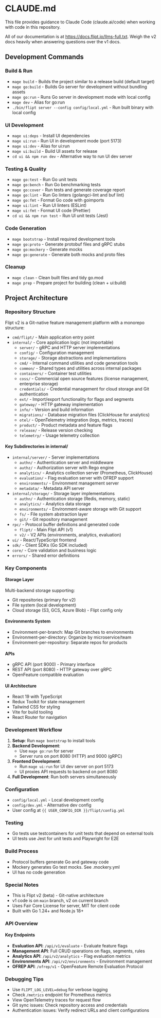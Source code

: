 # CLAUDE.md

This file provides guidance to Claude Code (claude.ai/code) when working with code in this repository.

All of our documentation is at <https://docs.flipt.io/llms-full.txt>. Weigh the v2 docs heavily when answering questions over the v1 docs.

## Development Commands

### Build & Run

- `mage build` - Builds the project similar to a release build (default target)
- `mage go:build` - Builds Go server for development without bundling assets
- `mage go:run` - Runs Go server in development mode with local config
- `mage dev` - Alias for go:run
- `./bin/flipt server --config config/local.yml` - Run built binary with local config

### UI Development

- `mage ui:deps` - Install UI dependencies
- `mage ui:run` - Run UI in development mode (port 5173)
- `mage ui:dev` - Alias for ui:run
- `mage ui:build` - Build UI assets for release
- `cd ui && npm run dev` - Alternative way to run UI dev server

### Testing & Quality

- `mage go:test` - Run Go unit tests
- `mage go:bench` - Run Go benchmarking tests
- `mage go:cover` - Run tests and generate coverage report
- `mage go:lint` - Run Go linters (golangci-lint and buf lint)
- `mage go:fmt` - Format Go code with goimports
- `mage ui:lint` - Run UI linters (ESLint)
- `mage ui:fmt` - Format UI code (Prettier)
- `cd ui && npm run test` - Run UI unit tests (Jest)

### Code Generation

- `mage bootstrap` - Install required development tools
- `mage go:proto` - Generate protobuf files and gRPC stubs
- `mage go:mockery` - Generate mocks
- `mage go:generate` - Generate both mocks and proto files

### Cleanup

- `mage clean` - Clean built files and tidy go.mod
- `mage prep` - Prepare project for building (clean + ui:build)

## Project Architecture

### Repository Structure

Flipt v2 is a Git-native feature management platform with a monorepo structure:

- `cmd/flipt/` - Main application entry point
- `internal/` - Core application logic (not importable)
  - `server/` - gRPC and HTTP server implementations
  - `config/` - Configuration management
  - `storage/` - Storage abstractions and implementations
  - `cmd/` - Internal command utilities and code generation tools
  - `common/` - Shared types and utilities across internal packages
  - `containers/` - Container test utilities
  - `coss/` - Commercial open source features (license management, enterprise storage)
  - `credentials/` - Credential management for cloud storage and Git authentication
  - `ext/` - Import/export functionality for flags and segments
  - `gateway/` - HTTP gateway implementation
  - `info/` - Version and build information
  - `migrations/` - Database migration files (ClickHouse for analytics)
  - `otel/` - OpenTelemetry integration (logs, metrics, traces)
  - `product/` - Product metadata and feature flags
  - `release/` - Release version checking
  - `telemetry/` - Usage telemetry collection

#### Key Subdirectories in internal/

- `internal/server/` - Server implementations
  - `authn/` - Authentication server and middleware
  - `authz/` - Authorization server with Rego engine
  - `analytics/` - Analytics collection server (Prometheus, ClickHouse)
  - `evaluation/` - Flag evaluation server with OFREP support
  - `environments/` - Environment management server
  - `metadata/` - Metadata API server
- `internal/storage/` - Storage layer implementations
  - `authn/` - Authentication storage (Redis, memory, static)
  - `analytics/` - Analytics data storage
  - `environments/` - Environment-aware storage with Git support
  - `fs/` - File system abstraction layer
  - `git/` - Git repository management
- `rpc/` - Protocol buffer definitions and generated code
  - `flipt/` - Main Flipt API (v1)
  - `v2/` - V2 APIs (environments, analytics, evaluation)
- `ui/` - React/TypeScript frontend
- `sdk/` - Client SDKs (Go SDK included)
- `core/` - Core validation and business logic
- `errors/` - Shared error definitions

### Key Components

#### Storage Layer

Multi-backend storage supporting:

- Git repositories (primary for v2)
- File system (local development)
- Cloud storage (S3, GCS, Azure Blob) - Flipt config only

#### Environments System

- Environment-per-branch: Map Git branches to environments
- Environment-per-directory: Organize by microservice/team
- Environment-per-repository: Separate repos for products

#### APIs

- gRPC API (port 9000) - Primary interface
- REST API (port 8080) - HTTP gateway over gRPC
- OpenFeature compatible evaluation

#### UI Architecture

- React 19 with TypeScript
- Redux Toolkit for state management
- Tailwind CSS for styling
- Vite for build tooling
- React Router for navigation

### Development Workflow

1. **Setup**: Run `mage bootstrap` to install tools
2. **Backend Development**:
   - Use `mage go:run` for server
   - Server runs on port 8080 (HTTP) and 9000 (gRPC)
3. **Frontend Development**:
   - Run `mage ui:run` for UI dev server on port 5173
   - UI proxies API requests to backend on port 8080
4. **Full Development**: Run both servers simultaneously

### Configuration

- `config/local.yml` - Local development config
- `config/dev.yml` - Alternative dev config
- User config at `{{ USER_CONFIG_DIR }}/flipt/config.yml`

### Testing

- Go tests use testcontainers for unit tests that depend on external tools
- UI tests use Jest for unit tests and Playwright for E2E

### Build Process

- Protocol buffers generate Go and gateway code
- Mockery generates Go test mocks. See .mockery.yml
- UI has no code generation

### Special Notes

- This is Flipt v2 (beta) - Git-native architecture
- v1 code is on `main` branch, v2 on current branch
- Uses Fair Core License for server, MIT for client code
- Built with Go 1.24+ and Node.js 18+

### API Overview

#### Key Endpoints

- **Evaluation API**: `/api/v1/evaluate` - Evaluate feature flags
- **Management API**: Full CRUD operations on flags, segments, rules
- **Analytics API**: `/api/v2/analytics` - Flag evaluation metrics
- **Environments API**: `/api/v2/environments` - Environment management
- **OFREP API**: `/ofrep/v1` - OpenFeature Remote Evaluation Protocol

### Debugging Tips

- Use `FLIPT_LOG_LEVEL=debug` for verbose logging
- Check `/metrics` endpoint for Prometheus metrics
- View OpenTelemetry traces for request flow
- Git sync issues: Check repository access and credentials
- Authentication issues: Verify redirect URLs and client configurations
